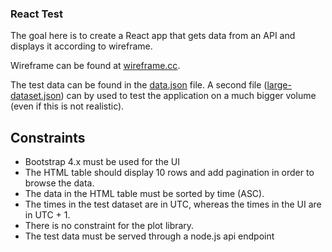 ### React Test

The goal here is to create a React app that gets data from an API and displays it according to wireframe.

Wireframe can be found at  [wireframe.cc](https://wireframe.cc/uR5ws6).

The test data can be found in the [data.json](data.json) file.
A second file ([large-dataset.json](large-dataset.json)) can by used to test the application on a much bigger volume (even if this is not realistic).

## Constraints

 - Bootstrap 4.x must be used for the UI
 - The HTML table should display 10 rows and add pagination in order to browse the data.
 - The data in the HTML table must be sorted by time (ASC).
 - The times in the test dataset are in UTC, whereas the times in the UI are in UTC + 1.
 - There is no constraint for the plot library.
 - The test data must be served through a node.js api endpoint
